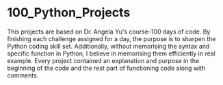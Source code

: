 # 100_Python_Projects
This projects are based on Dr. Angela Yu's course-100 days of code.
By finishing each challenge assigned for a day, the purpose is to sharpen the Python coding skill set.
Additionally, without memorising the syntax and specific function in Python, I believe in memorising them efficiently in real example.
Every project contained an explanation and purpose in the beginning of the code and the rest part of functioning code along with comments. 
